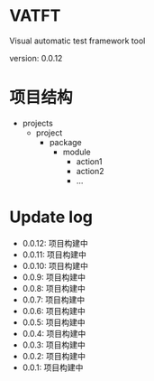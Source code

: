 # VATFT 
Visual automatic test framework tool

version: 0.0.12

# 项目结构
- projects
  - project
    - package
      - module
        - action1
        - action2
        - ...


# Update log
- 0.0.12: 项目构建中
- 0.0.11: 项目构建中
- 0.0.10: 项目构建中
- 0.0.9: 项目构建中
- 0.0.8: 项目构建中
- 0.0.7: 项目构建中
- 0.0.6: 项目构建中
- 0.0.5: 项目构建中
- 0.0.4: 项目构建中
- 0.0.3: 项目构建中
- 0.0.2: 项目构建中
- 0.0.1: 项目构建中


